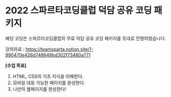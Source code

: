 # 2022 스파르타코딩클럽 덕담 공유 코딩 패키지

해당 코딩은 스파르타코딩클럽의 무료 덕담 공유 코딩 패키지를 토대로 진행하였습니다.

강의자료 : https://teamsparta.notion.site/1-990470e426d748648bd302f73480a771

**[수업 목표]**

1. HTML, CSS의 기초 지식을 이해한다.
2. 모바일 대응 가능한 페이지를 완성한다.
3. 나만의 웹페이지를 완성한다!
